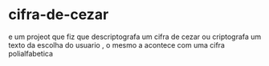 # cifra-de-cezar

e um projeot que fiz que descriptografa um cifra de cezar ou criptografa um texto da escolha do usuario , o mesmo a acontece com uma cifra polialfabetica
